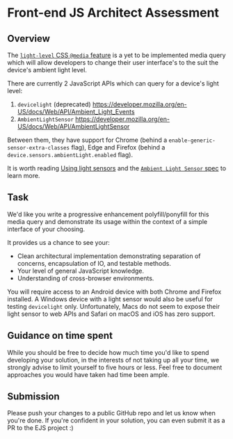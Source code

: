 # Front-end JS Architect Assessment

## Overview

The [`light-level` CSS `@media` feature](https://developer.mozilla.org/en-US/docs/Web/CSS/@media/light-level) is a yet to be implemented media query which will allow developers to change their user interface's to the suit the device's ambient light level.

There are currently 2 JavaScript APIs which can query for a device's light level:

1. `devicelight` (deprecated) https://developer.mozilla.org/en-US/docs/Web/API/Ambient_Light_Events
2. `AmbientLightSensor` https://developer.mozilla.org/en-US/docs/Web/API/AmbientLightSensor

Between them, they have support for Chrome (behind a `enable-generic-sensor-extra-classes` flag), Edge and Firefox (behind a `device.sensors.ambientLight.enabled` flag).

It is worth reading [Using light sensors](https://developer.mozilla.org/en-US/docs/Web/API/DeviceLightEvent/Using_light_sensors) and the [`Ambient Light Sensor` spec](https://w3c.github.io/ambient-light/) to learn more.

## Task

We'd like you write a progressive enhancement polyfill/ponyfill for this media query and demonstrate its usage within the context of a simple interface of your choosing.

It provides us a chance to see your:

* Clean architectural implementation demonstrating separation of concerns, encapsulation of IO, and testable methods.
* Your level of general JavaScript knowledge.
* Understanding of cross-browser environments.

You will require access to an Android device with both Chrome and Firefox installed. A Windows device with a light sensor would also be useful for testing `devicelight` only. Unfortunately, Macs do not seem to expose their light sensor to web APIs and Safari on macOS and iOS has zero support.

## Guidance on time spent

While you should be free to decide how much time you'd like to spend developing your solution, in the interests of not taking up all your time, we strongly advise to limit yourself to five hours or less. Feel free to document approaches you would have taken had time been ample.

## Submission

Please push your changes to a public GitHub repo and let us know when you're done. If you're confident in your solution, you can even submit it as a PR to the EJS project :)
